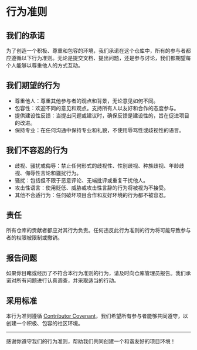 # 行为准则

## 我们的承诺

为了创造一个积极、尊重和包容的环境，我们承诺在这个仓库中，所有的参与者都应遵循以下行为准则。无论是提交文档、提出问题，还是参与讨论，我们都期望每个人能够以尊重他人的方式互动。

## 我们期望的行为

- 尊重他人：尊重其他参与者的观点和背景，无论意见如何不同。
- 包容性：欢迎不同的意见和观点。支持所有人以友好和合作的态度参与。
- 提供建设性反馈：当提出问题或建议时，确保反馈是建设性的，旨在促进项目的改进。
- 保持专业：在任何沟通中保持专业和礼貌，不使用辱骂性或歧视性的语言。

## 我们不容忍的行为

- 歧视、骚扰或侮辱：禁止任何形式的歧视性、性别歧视、种族歧视、年龄歧视、侮辱性言论和骚扰行为。
- 骚扰：包括但不限于恶意评论、无端批评或重复干扰他人。
- 攻击性语言：使用贬低、威胁或攻击性言辞的行为将被视为不接受。
- 其他不合适行为：任何破坏项目合作和友好环境的行为都不被容忍。

## 责任

所有仓库的贡献者都应对其行为负责。任何违反此行为准则的行为将可能导致参与者的权限被限制或撤销。

## 报告问题

如果你目睹或经历了不符合本行为准则的行为，请及时向仓库管理员报告。我们承诺对所有问题进行认真调查，并采取适当的行动。

## 采用标准

本行为准则遵循 [Contributor Covenant](https://www.contributor-covenant.org/)，我们希望所有参与者能够共同遵守，以创建一个积极、包容的社区环境。

---

感谢你遵守我们的行为准则，帮助我们共同创建一个和谐友好的项目环境！
